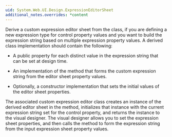 ```yaml
---
uid: System.Web.UI.Design.ExpressionEditorSheet
additional_notes.overrides: *content
---
```


<p>Derive a custom expression editor sheet from the <xref href="System.Web.UI.Design.ExpressionEditorSheet"></xref> class, if you are defining a new expression type for control property values and you want to build the expression string based on multiple expression property values. A derived class implementation should contain the following:  
  
-   A public property for each distinct value in the expression string that can be set at design time.  
  
-   An implementation of the <xref href="System.Web.UI.Design.ExpressionEditorSheet.GetExpression"></xref> method that forms the custom expression string from the editor sheet property values.  
  
-   Optionally, a constructor implementation that sets the initial values of the editor sheet properties.  
  
 The associated custom expression editor class creates an instance of the derived editor sheet in the <xref href="System.Web.UI.Design.ExpressionEditor.GetExpressionEditorSheet(System.String,System.IServiceProvider)"></xref> method, initializes that instance with the current expression string set for the control property, and returns the instance to the visual designer. The visual designer allows you to set the expression sheet properties, and then calls the <xref href="System.Web.UI.Design.ExpressionEditorSheet.GetExpression"></xref> method to form the expression string from the input expression sheet property values.</p>



